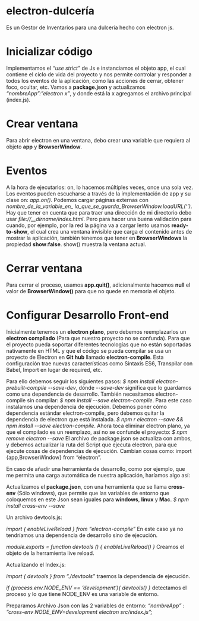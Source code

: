 # electron-dulcería
Es un Gestor de Inventarios para una dulcería hecho con electron js.


# Inicializar código

Implementamos el *“use strict”* de Js e instanciamos el objeto app, el cual contiene el ciclo de vida del proyecto y nos permite controlar y responder a todos los eventos de la aplicación, como las acciones de cerrar, obtener foco, ocultar, etc.
Vamos a **package.json** y actualizamos *“nombreApp”:”electron x”*, y donde está la x agregamos el archivo principal (index.js).

# Crear ventana

Para abrir electron en una ventana, debo crear una variable que requiera al objeto **app** y **BrowserWindow**.

# Eventos

A la hora de ejecutarlos: on, lo hacemos múltiples veces, once una sola vez.
Los eventos pueden escucharse a través de la implementación de app y su clase on: *app.on()*.
Podemos cargar páginas externas con *nombre_de_la_variable_en_ la_que_se_guarda_BrowserWindow.loadURL(‘’)*. Hay que tener en cuenta que para traer una dirección de mi directorio debo usar *file://__dirname/index.html*. Pero para hacer una buena validación para cuando, por ejemplo, por la red la página va a cargar lento usamos **ready-to-show**, el cual crea una ventana invisible que carga el contenido antes de mostrar la aplicación, también tenemos que tener en **BrowserWindows** la propiedad **show:false**.
show() muestra la ventana actual.

# Cerrar ventana

Para cerrar el proceso, usamos **app.quit()**, adicionalmente hacemos **null** el valor de **BrowserWindow()** para que no quede en memoria el objeto.

# Configurar Desarrollo Front-end

Inicialmente tenemos un **electron plano**, pero debemos reemplazarlos un **electron compilado** (Para que nuestro proyecto no se confunda). Para que el proyecto pueda soportar diferentes tecnologías que no están soportadas nativamente en HTML y que el código se pueda compilar se usa un proyecto de Electron en **Git hub** llamado **electron-compile**. Esta configuración trae nuevas características como Sintaxis ES6, Transpilar con Babel, Import en lugar de required, etc.


Para ello debemos seguir los siguientes pasos:
*$ npm install electron-prebuilt-compile --save-dev*, dónde *--save-dev* significa que lo guardamos como una dependencia de desarrollo.
También necesitamos electron-compile sin compilar:
*$ npm install --save electron-compile*. Para este caso instalamos una dependencia de ejecución.
Debemos poner cómo dependencia estándar electron-compile, pero debemos quitar la dependencia de electron que está instalada.
*$ npm r electron --save && npm install --save electron-compile*.
Ahora toca eliminar electron plano, ya que el compilado es un reemplazo, así no se confunde el proyecto:
*$ npm remove electron --save*
El archivo de package.json se actualiza con ambos, y debemos actualizar la ruta del Script que ejecuta electron, para que ejecute cosas de dependencias de ejecución. Cambian cosas como: import {app,BrowserWindow} from “electron”.

En caso de añadir una herramienta de desarrollo, como por ejemplo, que me permita una carga automática de nuestra aplicación, haríamos algo así:

Actualizamos el **package.json**, con una herramienta que se llama **cross-env** (Sólo windows), que permite que las variables de entorno que coloquemos en este Json sean iguales para **windows**, **linux** y **Mac**.
*$ npm install cross-env --save*

Un archivo devtools.js:

*import  { enableLiveReload } from “electron-compile”*
En este caso ya no tendríamos una dependencia de desarrollo sino de ejecución.

*module.exports = function devtools () {
    enableLiveReload()
}*
Creamos el objeto de la herramienta live reload.

Actualizando el Index.js:

*import { devtools } from “./devtools”*
traemos la dependencia de ejecución.

*if (process.env.NODE_ENV == ‘development’){
    devtools()
}*
detectamos el proceso y lo que tiene NODE_ENV es una variable de entorno.

Preparamos Archivo Json con las 2 variables de entorno:
*“nombreApp” : ”cross-env NODE_ENV=development electron src/index.js”;*
